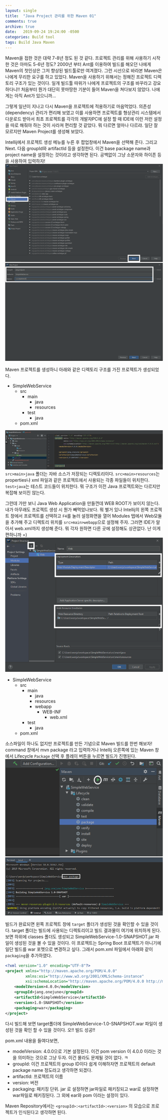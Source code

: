 ```yaml
---
layout: single
title:  "Java Project 관리를 위한 Maven 01"
comments: true
archive: true
date:   2019-09-24 19:24:00 -0500
categories: Build tool
tags: Build Java Maven
---
```


Maven을 접한 것은 대략 7-8년 정도 된 것 같다. 프로젝트 관리를 위해 사용하기 시작한 것은 아마도 5-6년 정도? 2000년 부터 Ant를 이용하여 빌드를 해오던 나에게 Maven의 첫인상은 그저 향상된 빌드툴로만 여겨졌다. 그런 시선으로 바라본 Maven은 나에게 무리한 요구를 하고 있었다. Maven을 사용하기 위해서는 정해진 프로젝트 디렉토리 구조가 있는 것이다. 일개 빌드툴 따위가 나에게 프로젝트의 구조를 바꾸라고 강요하다니!! 처음부터 뭔가 대단히 못마땅한 기분이 들어 Maven을 쳐다보지 않았다. 나에게는 아직 Ant가 있으니까...

그렇게 일년이 지나고 다시 Maven을 프로젝트에 적용하기로 마음먹었다. 의존성(dependency) 관리가 편리해 보였고 이를 사용하면 프로젝트를 형상관리 시스템에서 다운로드 받아서 최초 프로젝트를 각각의 개발자PC에 설정 할 때 IDE에 이런 저런 설정을 따로 해줘야 하는 것이 사라져 편리할 것 같았다. 뭐 다르면 얼마나 다르랴. 일단 잘 모르지만 Maven Project를 생성해 보았다.

Intellij에서 프로젝트 생성 메뉴를 누른 후 팝업창에서 Maven을 선택해 준다. 그리고 Next. 다음 groupId와 artifactId 등을 설정한다. 이건 base package name과 project name을 설정하는 것이라고 생각하면 된다. 공백없이 그냥 소문자와 하이픈 등을 사용하여 입력하자!
![new-project-01](/assets/images/posts/maven/new_project_01.png)
![new-project-02](/assets/images/posts/maven/new_project_02.png)

Maven 프로젝트를 생성하니 아래와 같은 디렉토리 구조를 가진 프로젝트가 생성되었다.
- SimpleWebService
  - src
    - main
      - java
      - resources
    - test
      - java
  - pom.xml

![maven_structure](/assets/images/posts/maven/maven_structure.png)
`src>main>java` 폴더는 자바 소스가 저장되는 디렉토리이다. `src>main>resources`는 properties나 xml 파일과 같은 프로젝트에서 사용되는 각종 파일들이 위치한다. `test>java`는 테스트 코드들이 위치한다. 뭐 구조가 이전 Java 프로젝트와는 다르지만 복잡해 보이진 않는다.

그런데 가만 보니 Java Web Application을 만들껀데 WEB ROOT가 보이지 않는다. 내가 아무래도 프로젝트 생성 시 뭔가 빼먹었나보다. 뭐 별거 있나 Intellij의 왼쪽 프로젝트 창에서 프로젝트를 선택하고 `F4`를 눌러 설정화면을 열어 Modules 탭에서 Web모듈을 추가해 주고 디렉토리 위치를 `src>main>webapp`으로 설정해 주자. 그러면 IDE가 알아서 web.xml까지 생성해 준다. 뭐 각자 원하면 다른 곳에 설정해도 상관없다. 난 이게 편하니까 =)
![add_web_xml](/assets/images/posts/maven/add_web_xml.png)

- SimpleWebService
  - src
    - main
      - java
      - resources
      - webapp
        - WEB-INF
          - web.xml
    - test
      - java
  - pom.xml

소스파일이 하나도 없지만 프로젝트를 만든 기념으로 Maven 빌드를 한번 해보자! command 창에서 mvn package 라고 입력하거나 Intellij 오른쪽에 있는 Maven 창에서 Lifecycle `Package` 선택 후 플레이 버튼을 누르면 빌드가 진행된다.
![build](/assets/images/posts/maven/build.png)
![cmd_build](/assets/images/posts/maven/cmd_build.png)

빌드가 완료되면 왼쪽 프로젝트 창에 `target` 폴더가 생성된 것을 확인할 수 있을 것이다. target 폴더는 빌드에 사용되는 디렉토리이고 빌드 결과물이 여기에 위치하게 된다. 보면 하위에 classes 폴더도 생성되고 SimpleWebService-1.0-SNAPSHOT.jar 파일이 생성된 것을 볼 수 있을 것이다. 이 프로젝트는 Spring Boot 프로젝트가 아니기에 일단 빌드를 war 포멧으로 변경하고 싶다. 그래서 pom.xml 파일에서 아래와 같이 `packaging`을 추가하였다.
```xml
<?xml version="1.0" encoding="UTF-8"?>
<project xmlns="http://maven.apache.org/POM/4.0.0"
         xmlns:xsi="http://www.w3.org/2001/XMLSchema-instance"
         xsi:schemaLocation="http://maven.apache.org/POM/4.0.0 http://maven.apache.org/xsd/maven-4.0.0.xsd">
    <modelVersion>4.0.0</modelVersion>
    <groupId>jang.onejune</groupId>
    <artifactId>SimpleWebService</artifactId>
    <version>1.0-SNAPSHOT</version>
    <packaging>war</packaging>
</project>
```
다시 빌드해 보면 target폴더에 SimpleWebService-1.0-SNAPSHOT.war 파일이 생성된 것을 확인 할 수 있을 것이다. 오!! 빌드 성공!!

pom.xml 내용을 들여다보면,
- modelVersion: 4.0.0으로 기본 설정된다. 이건 pom version 이 4.0.0 이라는 것을 의미하는 것으로 그냥 두자. 이건 몰라도 문제될 것이 없다. ㅋ
- groupId: 이건 프로젝트의 group ID이다 쉽게 이해하자면 프로젝트의 default package name 정도라고 생각하면 되겠다.
- artifactId: 프로젝트의 이름
- version: 버전
- packaging: 패키징 단위. jar 로 설정하면 jar파일로 패키징되고 war로 설정하면 war파일로 패키징된다. 그 외에 ear와 pom 이라는 설정이 있다.

Maven Repository에서는 `<groupId>:<artifactId>:<version>` 의 모습으로 프로젝트가 인식된다고 생각하면 된다.
